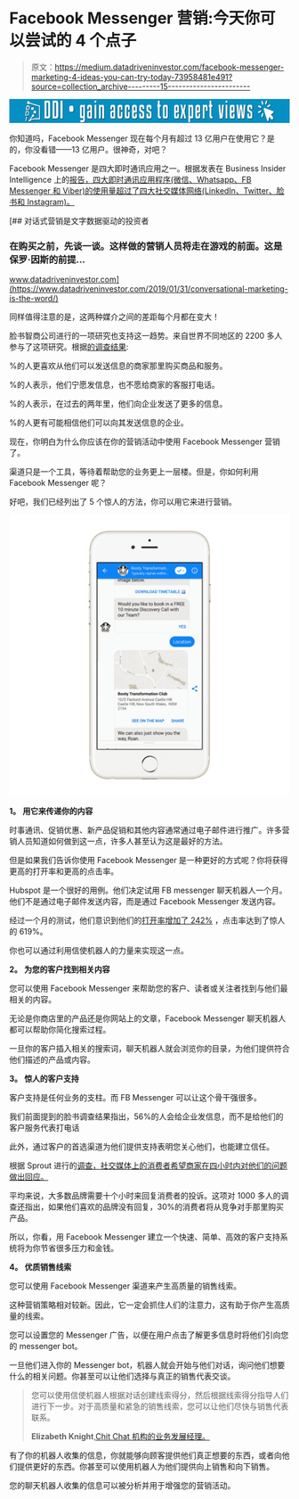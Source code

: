 # Facebook Messenger 营销:今天你可以尝试的 4 个点子

> 原文：<https://medium.datadriveninvestor.com/facebook-messenger-marketing-4-ideas-you-can-try-today-73958481e491?source=collection_archive---------15----------------------->

[![](img/dde6184907f856226e84e058d4196eb4.png)](http://www.track.datadriveninvestor.com/1B9E)

你知道吗，Facebook Messenger 现在每个月有超过 13 亿用户在使用它？是的，你没看错——13 亿用户。很神奇，对吧？

Facebook Messenger 是四大即时通讯应用之一。根据发表在 Business Insider Intelligence 上的[报告，四大即时通讯应用程序(微信、Whatsapp、FB Messenger 和 Viber)的使用量超过了四大社交媒体网络(LinkedIn、Twitter、脸书和 Instagram)。](https://www.businessinsider.com/the-messaging-app-report-2015-11/?IR=T)

[](https://www.datadriveninvestor.com/2019/01/31/conversational-marketing-is-the-word/) [## 对话式营销是文字数据驱动的投资者

### 在购买之前，先谈一谈。这样做的营销人员将走在游戏的前面。这是保罗·因斯的前提…

www.datadriveninvestor.com](https://www.datadriveninvestor.com/2019/01/31/conversational-marketing-is-the-word/) 

同样值得注意的是，这两种媒介之间的差距每个月都在变大！

脸书智商公司进行的一项研究也支持这一趋势。来自世界不同地区的 2200 多人参与了这项研究。根据[的调查结果](https://web.facebook.com/business/news/insights/why-messaging-businesses-is-the-new-normal?ref=fbiq_series):

%的人更喜欢从他们可以发送信息的商家那里购买商品和服务。

%的人表示，他们宁愿发信息，也不愿给商家的客服打电话。

%的人表示，在过去的两年里，他们向企业发送了更多的信息。

%的人更有可能相信他们可以向其发送信息的企业。

现在，你明白为什么你应该在你的营销活动中使用 Facebook Messenger 营销了。

渠道只是一个工具，等待着帮助您的业务更上一层楼。但是，你如何利用 Facebook Messenger 呢？

好吧，我们已经列出了 5 个惊人的方法，你可以用它来进行营销。

![](img/68661c1622c20ad47058dcfa82667b7b.png)

**1。** **用它来传递你的内容**

时事通讯、促销优惠、新产品促销和其他内容通常通过电子邮件进行推广。许多营销人员知道如何做到这一点，许多人甚至认为这是最好的方法。

但是如果我们告诉你使用 Facebook Messenger 是一种更好的方式呢？你将获得更高的打开率和更高的点击率。

Hubspot 是一个很好的用例。他们决定试用 FB messenger 聊天机器人一个月。他们不是通过电子邮件发送内容，而是通过 Facebook Messenger 发送内容。

经过一个月的测试，他们意识到他们的[打开率增加了 242%](https://blog.hubspot.com/marketing/facebook-messenger-marketing-experiments) ，点击率达到了惊人的 619%。

你也可以通过利用信使机器人的力量来实现这一点。

**2。** **为您的客户找到相关内容**

您可以使用 Facebook Messenger 来帮助您的客户、读者或关注者找到与他们最相关的内容。

无论是你商店里的产品还是你网站上的文章，Facebook Messenger 聊天机器人都可以帮助你简化搜索过程。

一旦你的客户插入相关的搜索词，聊天机器人就会浏览你的目录，为他们提供符合他们描述的产品或内容。

**3。** **惊人的客户支持**

客户支持是任何业务的支柱。而 FB Messenger 可以让这个骨干强很多。

我们前面提到的脸书调查结果指出，56%的人会给企业发信息，而不是给他们的客户服务代表打电话

此外，通过客户的首选渠道为他们提供支持表明您关心他们，也能建立信任。

根据 Sprout 进行的[调查，社交媒体上的消费者希望商家在四小时内对他们的问题做出回应。](https://sproutsocial.com/insights/data/q2-2016/)

平均来说，大多数品牌需要十个小时来回复消费者的投诉。这项对 1000 多人的调查还指出，如果他们喜欢的品牌没有回复，30%的消费者将从竞争对手那里购买产品。

所以，你看，用 Facebook Messenger 建立一个快速、简单、高效的客户支持系统将为你节省很多压力和金钱。

**4。** **优质销售线索**

您可以使用 Facebook Messenger 渠道来产生高质量的销售线索。

这种营销策略相对较新。因此，它一定会抓住人们的注意力，这有助于你产生高质量的线索。

您可以设置您的 Messenger 广告，以便在用户点击了解更多信息时将他们引向您的 messenger bot。

一旦他们进入你的 Messenger bot，机器人就会开始与他们对话，询问他们想要什么的相关问题。你甚至可以让他们选择与真正的销售代表交谈。

> 您可以使用信使机器人根据对话创建线索得分，然后根据线索得分指导人们进行下一步。对于高质量和紧急的销售线索，您可以让他们尽快与销售代表联系。
> 
> **Elizabeth Knight**,[Chit Chat 机构的业务发展经理。](https://www.chitchatagency.com/)

有了你的机器人收集的信息，你就能够向顾客提供他们真正想要的东西，或者向他们提供更好的东西。你甚至可以使用机器人为他们提供向上销售和向下销售。

您的聊天机器人收集的信息可以被分析并用于增强您的营销活动。